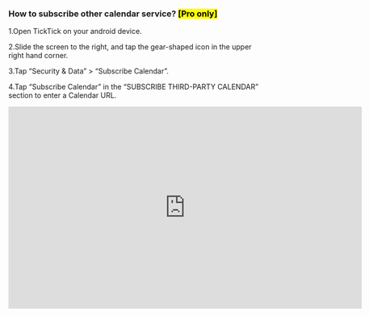 ### How to subscribe other calendar service? <mark>[Pro only]</mark>

1.Open TickTick on your android device. 

2.Slide the screen to the right, and tap the gear-shaped icon in the upper right hand corner.

3.Tap “Security & Data” > “Subscribe Calendar”.

4.Tap “Subscribe Calendar” in the “SUBSCRIBE THIRD-PARTY CALENDAR” section to enter a Calendar URL. 

<iframe width="700" height="400" src="https://www.youtube.com/embed/-wKLzzvLMsU?list=PLbWRKVi0_aTFbQcYoQHar2TR88yoO190U" frameborder="0" allowfullscreen></iframe>

